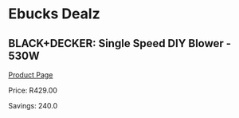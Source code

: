 
# Ebucks Dealz
## BLACK+DECKER: Single Speed DIY Blower - 530W
[Product Page](https://www.ebucks.com/web/shop/productSelected.do?prodId=576741885&catId=363410833)

Price: R429.00

Savings: 240.0


	